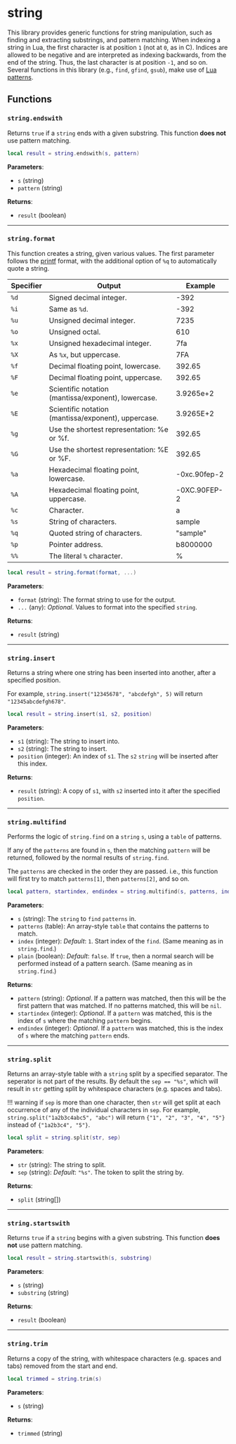 # string
<div class="search_terms" style="display: none">string</div>

<!---
	This file is autogenerated. Do not edit this file manually. Your changes will be ignored.
	More information: https://github.com/MWSE/MWSE/tree/master/docs
-->

This library provides generic functions for string manipulation, such as finding and extracting substrings, and pattern matching. When indexing a string in Lua, the first character is at position `1` (not at `0`, as in C). Indices are allowed to be negative and are interpreted as indexing backwards, from the end of the string. Thus, the last character is at position `-1`, and so on.
Several functions in this library (e.g., `find`, `gfind`, `gsub`), make use of [Lua patterns](https://www.lua.org/pil/20.2.html).

## Functions

### `string.endswith`
<div class="search_terms" style="display: none">endswith</div>

Returns `true` if a `string` ends with a given substring.
This function **does not** use pattern matching.


```lua
local result = string.endswith(s, pattern)
```

**Parameters**:

* `s` (string)
* `pattern` (string)

**Returns**:

* `result` (boolean)

***

### `string.format`
<div class="search_terms" style="display: none">format</div>

This function creates a string, given various values. The first parameter follows the [printf](http://www.cplusplus.com/reference/cstdio/printf) format, with the additional option of `%q` to automatically quote a string.

Specifier | Output												  | Example
--------- | ------------------------------------------------------- | -------------
`%d`	  | Signed decimal integer.								 | -392
`%i`	  | Same as `%d`.										   | -392
`%u`	  | Unsigned decimal integer.							   | 7235
`%o`	  | Unsigned octal.										 | 610
`%x`	  | Unsigned hexadecimal integer.						   | 7fa
`%X`	  | As `%x`, but uppercase.								 | 7FA
`%f`	  | Decimal floating point, lowercase.					  | 392.65
`%F`	  | Decimal floating point, uppercase.					  | 392.65
`%e`	  | Scientific notation (mantissa/exponent), lowercase.	 | 3.9265e+2
`%E`	  | Scientific notation (mantissa/exponent), uppercase.	 | 3.9265E+2
`%g`	  | Use the shortest representation: %e or %f.			  | 392.65
`%G`	  | Use the shortest representation: %E or %F.			  | 392.65
`%a`	  | Hexadecimal floating point, lowercase.				  | -0xc.90fep-2
`%A`	  | Hexadecimal floating point, uppercase.				  | -0XC.90FEP-2
`%c`	  | Character.											  | a
`%s`	  | String of characters.								   | sample
`%q`	  | Quoted string of characters.							| "sample"
`%p`	  | Pointer address.										| b8000000
`%%`	  | The literal `%` character.							  | %

```lua
local result = string.format(format, ...)
```

**Parameters**:

* `format` (string): The format string to use for the output.
* `...` (any): *Optional*. Values to format into the specified `string`.

**Returns**:

* `result` (string)

***

### `string.insert`
<div class="search_terms" style="display: none">insert</div>

Returns a string where one string has been inserted into another, after a specified position.
		
For example, `string.insert("12345678", "abcdefgh", 5)` will return `"12345abcdefgh678"`.

```lua
local result = string.insert(s1, s2, position)
```

**Parameters**:

* `s1` (string): The string to insert into.
* `s2` (string): The string to insert.
* `position` (integer): An index of `s1`. The `s2` `string` will be inserted after this index.

**Returns**:

* `result` (string): A copy of `s1`, with `s2` inserted into it after the specified `position`.

***

### `string.multifind`
<div class="search_terms" style="display: none">multifind</div>

Performs the logic of `string.find` on a `string` `s`, using a `table` of patterns.

If any of the `patterns` are found in `s`, then the matching `pattern` will be returned, followed by the normal results of `string.find`.
	
The `patterns` are checked in the order they are passed. i.e., this function will first try to match `patterns[1]`, then `patterns[2]`, and so on.

```lua
local pattern, startindex, endindex = string.multifind(s, patterns, index, plain)
```

**Parameters**:

* `s` (string): The `string` to `find` `patterns` in.
* `patterns` (table): An array-style `table` that contains the patterns to match.
* `index` (integer): *Default*: `1`. Start index of the `find`. (Same meaning as in `string.find`.)
* `plain` (boolean): *Default*: `false`. If `true`, then a normal search will be performed instead of a pattern search. (Same meaning as in `string.find`.)

**Returns**:

* `pattern` (string): *Optional*. If a pattern was matched, then this will be the first pattern that was matched. If no patterns matched, this will be `nil`.
* `startindex` (integer): *Optional*. If a `pattern` was matched, this is the index of `s` where the matching `pattern` begins.
* `endindex` (integer): *Optional*. If a `pattern` was matched, this is the index of `s` where the matching `pattern` ends.

***

### `string.split`
<div class="search_terms" style="display: none">split</div>

Returns an array-style table with a `string` split by a specified separator.
The seperator is not part of the results. 
By default the `sep == "%s"`, which will result in `str` getting split by whitespace characters (e.g. spaces and tabs).

!!! warning 
	if `sep` is more than one character, then `str` will get split at each occurrence of any of the individual characters in `sep`.
	For example, `string.split("1a2b3c4abc5", "abc")` will return `{"1", "2", "3", "4", "5"}` instead of `{"1a2b3c4", "5"}`.


```lua
local split = string.split(str, sep)
```

**Parameters**:

* `str` (string): The string to split.
* `sep` (string): *Default*: `"%s"`. The token to split the string by.

**Returns**:

* `split` (string[])

***

### `string.startswith`
<div class="search_terms" style="display: none">startswith</div>

Returns `true` if a `string` begins with a given substring.
This function **does not** use pattern matching.

```lua
local result = string.startswith(s, substring)
```

**Parameters**:

* `s` (string)
* `substring` (string)

**Returns**:

* `result` (boolean)

***

### `string.trim`
<div class="search_terms" style="display: none">trim</div>

Returns a copy of the string, with whitespace characters (e.g. spaces and tabs) removed from the start and end.

```lua
local trimmed = string.trim(s)
```

**Parameters**:

* `s` (string)

**Returns**:

* `trimmed` (string)

